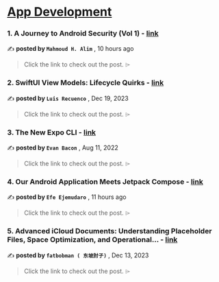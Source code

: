 
<h1><a href=https://medium.com/tag/mobile-app-development/recommended target="_blank" rel="noopener noreferrer">App Development</a></h1>
<h3>1. A Journey to Android Security (Vol 1) - <a href=https://medium.com/@mhmoud-alim/a-journey-to-android-security-vol-1-734a6c9944da?source=tag_recommended_feed---------0-84----------mobile_app_development----------edc6c1f4_2bca_401b_90de_b500f6f7efae------- target="_blank" rel="noopener noreferrer">link</a></h3>

✍️ **posted by `Mahmoud H. Alim`** <date> , 10 hours ago</date>

<blockquote>Click the link to check out the post. ⌲</blockquote>

<h3>2. SwiftUI View Models: Lifecycle Quirks - <a href=https://medium.com/the-swift-cooperative/swiftui-view-models-lifecycle-quirks-8dd967e84e31?source=tag_recommended_feed---------1-107----------mobile_app_development----------edc6c1f4_2bca_401b_90de_b500f6f7efae------- target="_blank" rel="noopener noreferrer">link</a></h3>

✍️ **posted by `Luis Recuenco`** <date> , Dec 19, 2023</date>

<blockquote>Click the link to check out the post. ⌲</blockquote>

<h3>3. The New Expo CLI - <a href=https://medium.com/the-exponent-log/the-new-expo-cli-f4250d8e3421?source=tag_recommended_feed---------2-85----------mobile_app_development----------edc6c1f4_2bca_401b_90de_b500f6f7efae------- target="_blank" rel="noopener noreferrer">link</a></h3>

✍️ **posted by `Evan Bacon`** <date> , Aug 11, 2022</date>

<blockquote>Click the link to check out the post. ⌲</blockquote>

<h3>4. Our Android Application Meets Jetpack Compose - <a href=https://medium.com/vestiaire-connected/our-android-application-meets-jetpack-compose-507633471174?source=tag_recommended_feed---------3-84----------mobile_app_development----------edc6c1f4_2bca_401b_90de_b500f6f7efae------- target="_blank" rel="noopener noreferrer">link</a></h3>

✍️ **posted by `Efe Ejemudaro`** <date> , 11 hours ago</date>

<blockquote>Click the link to check out the post. ⌲</blockquote>

<h3>5. Advanced iCloud Documents: Understanding Placeholder Files, Space Optimization, and Operational… - <a href=https://medium.com/itnext/advanced-icloud-documents-understanding-placeholder-files-space-optimization-and-operational-759b29c17e10?source=tag_recommended_feed---------4-107----------mobile_app_development----------edc6c1f4_2bca_401b_90de_b500f6f7efae------- target="_blank" rel="noopener noreferrer">link</a></h3>

✍️ **posted by `fatbobman ( 东坡肘子)`** <date> , Dec 13, 2023</date>

<blockquote>Click the link to check out the post. ⌲</blockquote>

